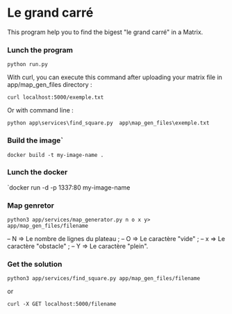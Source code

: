 # Le grand carré

This program help you to find the bigest "le grand carré" in a Matrix.

### Lunch the program

`python run.py`

With curl, you can execute this command after uploading your matrix file in app/map_gen_files directory :

`curl localhost:5000/exemple.txt`

Or with command line : 

`python app\services\find_square.py  app\map_gen_files\exemple.txt`

### Build the image`

`docker build -t my-image-name .`

### Lunch the docker

`docker run -d -p 1337:80 my-image-name

### Map genretor

`python3 app/services/map_generator.py n o x y> app/map_gen_files/filename`

– N => Le nombre de lignes du plateau ;
– O => Le caractère "vide" ;
– x => Le caractère "obstacle" ;
– Y => Le caractère "plein".

### Get the solution

`python3 app/services/find_square.py app/map_gen_files/filename`

or 

`curl -X GET localhost:5000/filename`